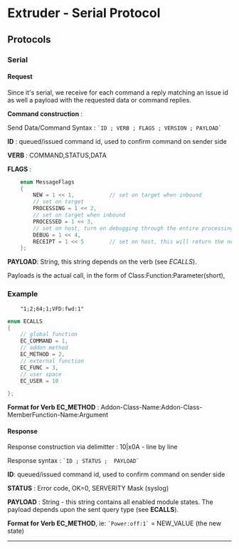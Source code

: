 # Extruder - Serial Protocol

## Protocols

### Serial

#### Request

Since it's serial, we receive for each command a reply matching an issue id as well a payload with the requested data or command replies.

**Command construction** :

Send Data/Command Syntax : `` `ID ; VERB ; FLAGS ; VERSION ; PAYLOAD` ``

**ID** : queued/issued command id, used to confirm command on sender side

**VERB** : COMMAND,STATUS,DATA

**FLAGS** :
```c++
    enum MessageFlags
    {
        NEW = 1 << 1,           // set on target when inbound
        // set on target
        PROCESSING = 1 << 2,
        // set on target when inbound
        PROCESSED = 1 << 3,
        // set on host, turn on debugging through the entire processing chain
        DEBUG = 1 << 4,
        RECEIPT = 1 << 5        // set on host, this will return the new state
    };

```

**PAYLOAD**: String, this string depends on the verb (see *ECALLS*).

Payloads is the actual call, in the form of Class:Function:Parameter(short),

### Example

```
    "1;2;64;1;VFD:fwd:1"
```

```c++
enum ECALLS
{
    // global function
    EC_COMMAND = 1,
    // addon method
    EC_METHOD = 2,
    // external function
    EC_FUNC = 3,
    // user space
    EC_USER = 10

};
```

**Format for Verb EC_METHOD** : Addon-Class-Name:Addon-Class-MemberFunction-Name:Argument

#### Response

Response construction via delimitter : 10|x0A - line by line

Response syntax : `` `ID ; STATUS ;  PAYLOAD` ``

**ID**: queued/issued command id, used to confirm command on sender side

**STATUS** : Error code, OK=0, SERVERITY Mask (syslog)

**PAYLOAD** : String - this string contains all enabled module states. The payload depends upon the sent query type (see **ECALLS**).

**Format for Verb EC_METHOD**, ie: ``` `Power:off:1` ``` = NEW_VALUE (the new state)

------------------------------------------------------------
